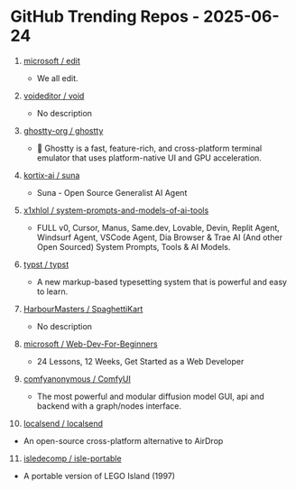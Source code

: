 # GitHub Trending Repos - 2025-06-24

1. [microsoft /    edit](https://github.com/microsoft/edit)
   - We all edit.

2. [voideditor /    void](https://github.com/voideditor/void)
   - No description

3. [ghostty-org /    ghostty](https://github.com/ghostty-org/ghostty)
   - 👻 Ghostty is a fast, feature-rich, and cross-platform terminal emulator that uses platform-native UI and GPU acceleration.

4. [kortix-ai /    suna](https://github.com/kortix-ai/suna)
   - Suna - Open Source Generalist AI Agent

5. [x1xhlol /    system-prompts-and-models-of-ai-tools](https://github.com/x1xhlol/system-prompts-and-models-of-ai-tools)
   - FULL v0, Cursor, Manus, Same.dev, Lovable, Devin, Replit Agent, Windsurf Agent, VSCode Agent, Dia Browser & Trae AI (And other Open Sourced) System Prompts, Tools & AI Models.

6. [typst /    typst](https://github.com/typst/typst)
   - A new markup-based typesetting system that is powerful and easy to learn.

7. [HarbourMasters /    SpaghettiKart](https://github.com/HarbourMasters/SpaghettiKart)
   - No description

8. [microsoft /    Web-Dev-For-Beginners](https://github.com/microsoft/Web-Dev-For-Beginners)
   - 24 Lessons, 12 Weeks, Get Started as a Web Developer

9. [comfyanonymous /    ComfyUI](https://github.com/comfyanonymous/ComfyUI)
   - The most powerful and modular diffusion model GUI, api and backend with a graph/nodes interface.

10. [localsend /    localsend](https://github.com/localsend/localsend)
   - An open-source cross-platform alternative to AirDrop

11. [isledecomp /    isle-portable](https://github.com/isledecomp/isle-portable)
   - A portable version of LEGO Island (1997)

